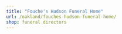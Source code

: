 ```yaml
---
title: "Fouche's Hudson Funeral Home"
url: /oakland/fouches-hudson-funeral-home/
shop: funeral directors
---
```

